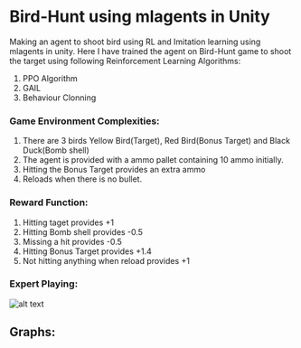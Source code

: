 # Bird-Hunt using mlagents in Unity

Making an agent to shoot bird using RL and Imitation learning using mlagents in unity. Here I have trained the agent on Bird-Hunt game to shoot the target using following Reinforcement Learning Algorithms:

1. PPO Algorithm
2. GAIL
3. Behaviour Clonning

### Game Environment Complexities:

1. There are 3 birds Yellow Bird(Target), Red Bird(Bonus Target) and Black Duck(Bomb shell)
2. The agent is provided with a ammo pallet containing 10 ammo initially.
3. Hitting the Bonus Target provides an extra ammo
4. Reloads when there is no bullet.

### Reward Function:

1. Hitting taget provides +1
2. Hitting Bomb shell provides -0.5
3. Missing a hit provides -0.5
4. Hitting Bonus Target provides +1.4
5. Not hitting anything when reload provides +1

### Expert Playing:

![alt text](https://github.com/[Enosh-P]/[hunt-bird-mlagents-different-reinforcement-learning-algorithms]/blob/[main]/Expert_demo.gif?raw=true)

## Graphs:
